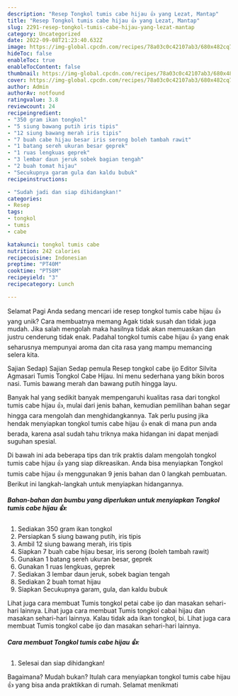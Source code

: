 ```yaml
---
description: "Resep Tongkol tumis cabe hijau 👍 yang Lezat, Mantap"
title: "Resep Tongkol tumis cabe hijau 👍 yang Lezat, Mantap"
slug: 2291-resep-tongkol-tumis-cabe-hijau-yang-lezat-mantap
category: Uncategorized
date: 2022-09-08T21:23:40.632Z
image: https://img-global.cpcdn.com/recipes/78a03c0c42107ab3/680x482cq70/tongkol-tumis-cabe-hijau-foto-resep-utama.jpg
hideToc: false
enableToc: true
enableTocContent: false
thumbnail: https://img-global.cpcdn.com/recipes/78a03c0c42107ab3/680x482cq70/tongkol-tumis-cabe-hijau-foto-resep-utama.jpg
cover: https://img-global.cpcdn.com/recipes/78a03c0c42107ab3/680x482cq70/tongkol-tumis-cabe-hijau-foto-resep-utama.jpg
author: Admin
authorAv: notfound
ratingvalue: 3.8
reviewcount: 24
recipeingredient:
- "350 gram ikan tongkol"
- "5 siung bawang putih iris tipis"
- "12 siung bawang merah iris tipis"
- "7 buah cabe hijau besar iris serong boleh tambah rawit"
- "1 batang sereh ukuran besar geprek"
- "1 ruas lengkuas geprek"
- "3 lembar daun jeruk sobek bagian tengah"
- "2 buah tomat hijau"
- "Secukupnya garam gula dan kaldu bubuk"
recipeinstructions:

- "Sudah jadi dan siap dihidangkan!"
categories:
- Resep
tags:
- tongkol
- tumis
- cabe

katakunci: tongkol tumis cabe 
nutrition: 242 calories
recipecuisine: Indonesian
preptime: "PT40M"
cooktime: "PT58M"
recipeyield: "3"
recipecategory: Lunch

---
```



Selamat Pagi Anda sedang mencari ide resep tongkol tumis cabe hijau 👍 yang unik? Cara membuatnya memang Agak tidak susah dan tidak juga mudah. Jika salah mengolah maka hasilnya tidak akan memuaskan dan justru cenderung tidak enak. Padahal tongkol tumis cabe hijau 👍 yang enak seharusnya mempunyai aroma dan cita rasa yang mampu memancing selera kita.


Sajian Sedap) Sajian Sedap pemula Resep tongkol cabe ijo Editor Silvita Agmasari Tumis Tongkol Cabe Hijau. Ini menu sederhana yang bikin boros nasi. Tumis bawang merah dan bawang putih hingga layu.

Banyak hal yang sedikit banyak mempengaruhi kualitas rasa dari tongkol tumis cabe hijau 👍, mulai dari jenis bahan, kemudian pemilihan bahan segar hingga cara mengolah dan menghidangkannya. Tak perlu pusing jika hendak menyiapkan tongkol tumis cabe hijau 👍 enak di mana pun anda berada, karena asal sudah tahu triknya maka hidangan ini dapat menjadi suguhan spesial.


Di bawah ini ada beberapa tips dan trik praktis dalam mengolah tongkol tumis cabe hijau 👍 yang siap dikreasikan. Anda bisa menyiapkan Tongkol tumis cabe hijau 👍 menggunakan 9 jenis bahan dan 0 langkah pembuatan. Berikut ini langkah-langkah untuk menyiapkan hidangannya.

<!--inarticleads1-->

##### Bahan-bahan dan bumbu yang diperlukan untuk menyiapkan Tongkol tumis cabe hijau 👍:

1. Sediakan 350 gram ikan tongkol
1. Persiapkan 5 siung bawang putih, iris tipis
1. Ambil 12 siung bawang merah, iris tipis
1. Siapkan 7 buah cabe hijau besar, iris serong (boleh tambah rawit)
1. Gunakan 1 batang sereh ukuran besar, geprek
1. Gunakan 1 ruas lengkuas, geprek
1. Sediakan 3 lembar daun jeruk, sobek bagian tengah
1. Sediakan 2 buah tomat hijau
1. Siapkan Secukupnya garam, gula, dan kaldu bubuk


Lihat juga cara membuat Tumis tongkol petai cabe ijo dan masakan sehari-hari lainnya. Lihat juga cara membuat Tumis tongkol cabai hijau dan masakan sehari-hari lainnya. Kalau tidak ada ikan tongkol, bi. Lihat juga cara membuat Tumis tongkol cabe ijo dan masakan sehari-hari lainnya. 

<!--inarticleads2-->

##### Cara membuat Tongkol tumis cabe hijau 👍:


1. Selesai dan siap dihidangkan!



Bagaimana? Mudah bukan? Itulah cara menyiapkan tongkol tumis cabe hijau 👍 yang bisa anda praktikkan di rumah. Selamat menikmati

